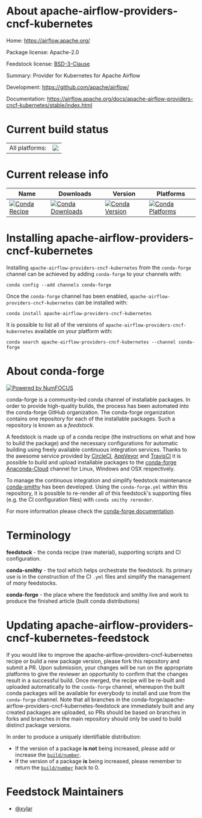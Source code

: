 About apache-airflow-providers-cncf-kubernetes
==============================================

Home: https://airflow.apache.org/

Package license: Apache-2.0

Feedstock license: [BSD-3-Clause](https://github.com/conda-forge/apache-airflow-providers-cncf-kubernetes-feedstock/blob/master/LICENSE.txt)

Summary: Provider for Kubernetes for Apache Airflow

Development: https://github.com/apache/airflow/

Documentation: https://airflow.apache.org/docs/apache-airflow-providers-cncf-kubernetes/stable/index.html

Current build status
====================


<table><tr><td>All platforms:</td>
    <td>
      <a href="https://dev.azure.com/conda-forge/feedstock-builds/_build/latest?definitionId=11932&branchName=master">
        <img src="https://dev.azure.com/conda-forge/feedstock-builds/_apis/build/status/apache-airflow-providers-cncf-kubernetes-feedstock?branchName=master">
      </a>
    </td>
  </tr>
</table>

Current release info
====================

| Name | Downloads | Version | Platforms |
| --- | --- | --- | --- |
| [![Conda Recipe](https://img.shields.io/badge/recipe-apache--airflow--providers--cncf--kubernetes-green.svg)](https://anaconda.org/conda-forge/apache-airflow-providers-cncf-kubernetes) | [![Conda Downloads](https://img.shields.io/conda/dn/conda-forge/apache-airflow-providers-cncf-kubernetes.svg)](https://anaconda.org/conda-forge/apache-airflow-providers-cncf-kubernetes) | [![Conda Version](https://img.shields.io/conda/vn/conda-forge/apache-airflow-providers-cncf-kubernetes.svg)](https://anaconda.org/conda-forge/apache-airflow-providers-cncf-kubernetes) | [![Conda Platforms](https://img.shields.io/conda/pn/conda-forge/apache-airflow-providers-cncf-kubernetes.svg)](https://anaconda.org/conda-forge/apache-airflow-providers-cncf-kubernetes) |

Installing apache-airflow-providers-cncf-kubernetes
===================================================

Installing `apache-airflow-providers-cncf-kubernetes` from the `conda-forge` channel can be achieved by adding `conda-forge` to your channels with:

```
conda config --add channels conda-forge
```

Once the `conda-forge` channel has been enabled, `apache-airflow-providers-cncf-kubernetes` can be installed with:

```
conda install apache-airflow-providers-cncf-kubernetes
```

It is possible to list all of the versions of `apache-airflow-providers-cncf-kubernetes` available on your platform with:

```
conda search apache-airflow-providers-cncf-kubernetes --channel conda-forge
```


About conda-forge
=================

[![Powered by NumFOCUS](https://img.shields.io/badge/powered%20by-NumFOCUS-orange.svg?style=flat&colorA=E1523D&colorB=007D8A)](http://numfocus.org)

conda-forge is a community-led conda channel of installable packages.
In order to provide high-quality builds, the process has been automated into the
conda-forge GitHub organization. The conda-forge organization contains one repository
for each of the installable packages. Such a repository is known as a *feedstock*.

A feedstock is made up of a conda recipe (the instructions on what and how to build
the package) and the necessary configurations for automatic building using freely
available continuous integration services. Thanks to the awesome service provided by
[CircleCI](https://circleci.com/), [AppVeyor](https://www.appveyor.com/)
and [TravisCI](https://travis-ci.com/) it is possible to build and upload installable
packages to the [conda-forge](https://anaconda.org/conda-forge)
[Anaconda-Cloud](https://anaconda.org/) channel for Linux, Windows and OSX respectively.

To manage the continuous integration and simplify feedstock maintenance
[conda-smithy](https://github.com/conda-forge/conda-smithy) has been developed.
Using the ``conda-forge.yml`` within this repository, it is possible to re-render all of
this feedstock's supporting files (e.g. the CI configuration files) with ``conda smithy rerender``.

For more information please check the [conda-forge documentation](https://conda-forge.org/docs/).

Terminology
===========

**feedstock** - the conda recipe (raw material), supporting scripts and CI configuration.

**conda-smithy** - the tool which helps orchestrate the feedstock.
                   Its primary use is in the construction of the CI ``.yml`` files
                   and simplify the management of *many* feedstocks.

**conda-forge** - the place where the feedstock and smithy live and work to
                  produce the finished article (built conda distributions)


Updating apache-airflow-providers-cncf-kubernetes-feedstock
===========================================================

If you would like to improve the apache-airflow-providers-cncf-kubernetes recipe or build a new
package version, please fork this repository and submit a PR. Upon submission,
your changes will be run on the appropriate platforms to give the reviewer an
opportunity to confirm that the changes result in a successful build. Once
merged, the recipe will be re-built and uploaded automatically to the
`conda-forge` channel, whereupon the built conda packages will be available for
everybody to install and use from the `conda-forge` channel.
Note that all branches in the conda-forge/apache-airflow-providers-cncf-kubernetes-feedstock are
immediately built and any created packages are uploaded, so PRs should be based
on branches in forks and branches in the main repository should only be used to
build distinct package versions.

In order to produce a uniquely identifiable distribution:
 * If the version of a package **is not** being increased, please add or increase
   the [``build/number``](https://docs.conda.io/projects/conda-build/en/latest/resources/define-metadata.html#build-number-and-string).
 * If the version of a package **is** being increased, please remember to return
   the [``build/number``](https://docs.conda.io/projects/conda-build/en/latest/resources/define-metadata.html#build-number-and-string)
   back to 0.

Feedstock Maintainers
=====================

* [@xylar](https://github.com/xylar/)

